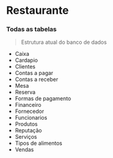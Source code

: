 # Restaurante

### Todas as tabelas

> Estrutura atual do banco de dados

- Caixa
- Cardapio
- Clientes
- Contas a pagar
- Contas a receber
- Mesa
- Reserva
- Formas de pagamento
- Financeiro
- Fornecedor
- Funcionarios
- Produtos
- Reputação
- Serviços
- Tipos de alimentos
- Vendas
